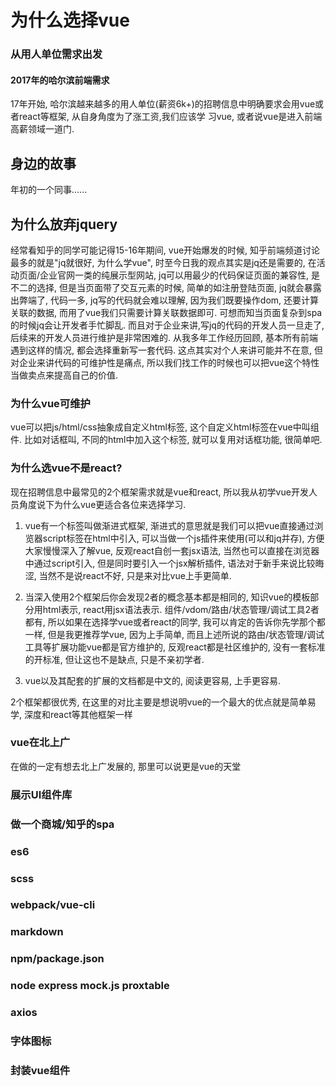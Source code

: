 # 为什么选择vue

### 从用人单位需求出发
#### 2017年的哈尔滨前端需求
17年开始, 哈尔滨越来越多的用人单位(薪资6k+)的招聘信息中明确要求会用vue或者react等框架, 从自身角度为了涨工资,我们应该学
习vue, 或者说vue是进入前端高薪领域一道门.

## 身边的故事
年初的一个同事......

## 为什么放弃jquery
经常看知乎的同学可能记得15-16年期间, vue开始爆发的时候, 知乎前端频道讨论最多的就是"jq就很好, 为什么学vue", 时至今日我的观点其实是jq还是需要的, 在活动页面/企业官网一类的纯展示型网站, jq可以用最少的代码保证页面的兼容性, 是不二的选择, 但是当页面带了交互元素的时候, 简单的如注册登陆页面, jq就会暴露出弊端了, 代码一多, jq写的代码就会难以理解, 因为我们既要操作dom, 还要计算关联的数据, 而用了vue我们只需要计算关联数据即可. 可想而知当页面复杂到spa的时候jq会让开发者手忙脚乱. 而且对于企业来讲,写jq的代码的开发人员一旦走了, 后续来的开发人员进行维护是非常困难的. 从我多年工作经历回顾, 基本所有前端遇到这样的情况, 都会选择重新写一套代码. 这点其实对个人来讲可能并不在意, 但对企业来讲代码的可维护性是痛点, 所以我们找工作的时候也可以把vue这个特性当做卖点来提高自己的价值.

### 为什么vue可维护
vue可以把js/html/css抽象成自定义html标签, 这个自定义html标签在vue中叫组件. 比如对话框叫<v-dialog></v-dialog>, 不同的html中加入这个标签, 就可以复用对话框功能, 很简单吧.

### 为什么选vue不是react?
现在招聘信息中最常见的2个框架需求就是vue和react, 所以我从初学vue开发人员角度说下为什么vue更适合各位来选择学习.

1. vue有一个标签叫做渐进式框架, 渐进式的意思就是我们可以把vue直接通过浏览器script标签在html中引入, 可以当做一个js插件来使用(可以和jq并存), 方便大家慢慢深入了解vue,  反观react自创一套jsx语法, 当然也可以直接在浏览器中通过script引入, 但是同时要引入一个jsx解析插件, 语法对于新手来说比较晦涩, 当然不是说react不好, 只是来对比vue上手更简单.

2. 当深入使用2个框架后你会发现2者的概念基本都是相同的, 知识vue的模板部分用html表示, react用jsx语法表示. 组件/vdom/路由/状态管理/调试工具2者都有, 所以如果在选择学vue或者react的同学, 我可以肯定的告诉你先学那个都一样, 但是我更推荐学vue, 因为上手简单, 而且上述所说的路由/状态管理/调试工具等扩展功能vue都是官方维护的, 反观react都是社区维护的, 没有一套标准的开标准, 但让这也不是缺点, 只是不亲初学者.

3. vue以及其配套的扩展的文档都是中文的, 阅读更容易, 上手更容易.

2个框架都很优秀, 在这里的对比主要是想说明vue的一个最大的优点就是简单易学, 深度和react等其他框架一样


### vue在北上广
在做的一定有想去北上广发展的, 那里可以说更是vue的天堂


### 展示UI组件库


### 做一个商城/知乎的spa

### es6

### scss

### webpack/vue-cli

### markdown

### npm/package.json

### node express mock.js proxtable

### axios

### 字体图标

### 封装vue组件


